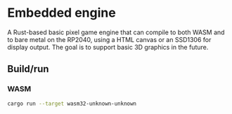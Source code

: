 # Embedded engine

A Rust-based basic pixel game engine that can compile to both WASM and to bare metal on the RP2040, using a HTML canvas or an SSD1306 for display output. The goal is to support basic 3D graphics in the future.

## Build/run

### WASM

```bash
cargo run --target wasm32-unknown-unknown
```
